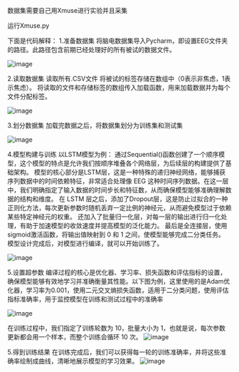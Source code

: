 
数据集需要自己用Xmuse进行实验并且采集

运行Xmuse.py

下面是代码解释：
1.准备数据集
将脑电数据集导入Pycharm，即设置EEG文件夹的路径。此路径包含前期已经处理好的所有被试的数据文件。

![image](https://github.com/user-attachments/assets/163a4e47-cf9b-4992-9de5-13a7408a17b5)


2.读取数据集
读取所有.CSV文件
将被试的标签存储在数组中（0表示非焦虑，1表示焦虑）。
将读取的文件和存储标签的数组传入加载函数，用来加载数据并为每个文件分配标签。

![image](https://github.com/user-attachments/assets/3cabc48f-ac71-4a2e-a8e9-056180c230c9)


3.划分数据集
加载完数据之后，将数据集划分为训练集和测试集

![image](https://github.com/user-attachments/assets/3227b134-e1f1-4992-a50c-acc97c7a56b6)


4.模型构建与训练
以LSTM模型为例：
通过Sequential()函数创建了一个顺序模型，这个模型的特点是允许我们按顺序堆叠各个网络层，为后续层的构建提供了基础架构。
模型的核心部分是LSTM层，这是一种特殊的递归神经网络，能够捕获序列数据中的时间依赖特征，非常适合处理像 EEG 这种时间序列数据。在这一层中，我们明确指定了输入数据的时间步长和特征数，从而确保模型能够准确理解数据的结构和维度。
在 LSTM 层之后，添加了Dropout层，这是防止过拟合的一种正则化方法，每次更新参数时随机丢弃一定比例的神经元，从而避免模型过于依赖某些特定神经元的权重。
还加入了批量归一化层，对每一层的输出进行归一化处理，有助于加速模型的收敛速度并提高模型的泛化能力。
最后是全连接层，使用sigmoid激活函数，将输出值映射到 0 和 1 之间，使模型能够完成二分类任务。
模型设计完成后，对模型进行编译，就可以开始训练了。

![image](https://github.com/user-attachments/assets/f8b4a0f9-0fb7-4c59-9ad2-4e37e71396b8)


5.设置超参数
编译过程的核心是优化器、学习率、损失函数和评估指标的设置，确保模型能够有效地学习并准确衡量其性能。以下图为例，这里使用的是Adam优化器，学习率为0.001，使用二元交叉熵损失函数，适用于二分类问题，使用评估指标准确率，用于监控模型在训练和测试过程中的准确率

![image](https://github.com/user-attachments/assets/145d524c-4524-4cd0-b7e1-9a014c0af7f4)


在训练过程中，我们指定了训练轮数为 10，批量大小为 1，也就是说，每次参数更新都会用一个样本，而整个训练会循环 10 次。
![image](https://github.com/user-attachments/assets/3f0d5ed1-c29e-407a-8256-887ce5bf6b18)


5.得到训练结果
在训练完成后，我们可以获得每一轮的训练准确率，并将这些准确率绘制成曲线，清晰地展示模型的学习效果。
![image](https://github.com/user-attachments/assets/25d87682-68c1-41e3-b62e-68d8a1f3bd33)

